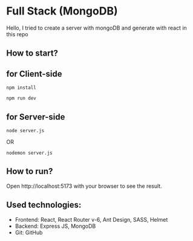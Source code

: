 # Full Stack (MongoDB)
Hello, I tried to create a server with mongoDB and generate with react in this repo
## How to start?
 ## for Client-side
```
npm install
```

```
npm run dev
```
## for Server-side
 
 ```
 node server.js
 ```
 OR
 ```
 nodemon server.js
 ```
## How to run?

Open http://localhost:5173 with your browser to see the result.

## Used technologies:

- Frontend: React, React Router v-6, Ant Design, SASS, Helmet
- Backend: Express JS, MongoDB
- Git: GitHub
